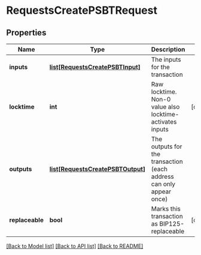 # RequestsCreatePSBTRequest

## Properties
Name | Type | Description | Notes
------------ | ------------- | ------------- | -------------
**inputs** | [**list[RequestsCreatePSBTInput]**](RequestsCreatePSBTInput.md) | The inputs for the transaction | 
**locktime** | **int** | Raw locktime. Non-0 value also locktime-activates inputs | [optional] 
**outputs** | [**list[RequestsCreatePSBTOutput]**](RequestsCreatePSBTOutput.md) | The outputs for the transaction (each address can only appear once) | 
**replaceable** | **bool** | Marks this transaction as BIP125-replaceable | [optional] 

[[Back to Model list]](../README.md#documentation-for-models) [[Back to API list]](../README.md#documentation-for-api-endpoints) [[Back to README]](../README.md)

